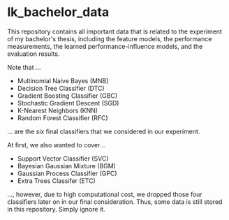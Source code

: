 # lk_bachelor_data
This repository contains all important data that is related to the experiment of my bachelor's thesis, including the feature models, the performance measurements, the learned performance-influence models, and the evaluation results.

Note that ...

- Multinomial Naive Bayes (MNB)
- Decision Tree Classifier (DTC)
- Gradient Boosting Classifier (GBC)
- Stochastic Gradient Descent (SGD)
- K-Nearest Neighbors (KNN)
- Random Forest Classifier (RFC)

... are the six final classifiers that we considered in our experiment.

At first, we also wanted to cover...

- Support Vector Classifier (SVC)
- Bayesian Gaussian Mixture (BGM)
- Gaussian Process Classifier (GPC)
- Extra Trees Classifer (ETC)

..., however, due to high computational cost, we dropped those four classifiers later on in our final consideration. Thus, some data is still stored in this repository. Simply ignore it.
